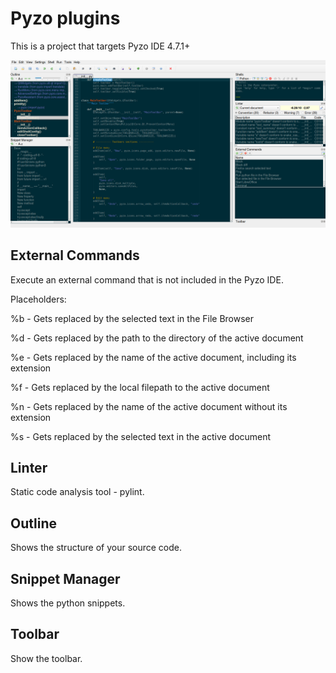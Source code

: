 


# Pyzo plugins

This is a project that targets Pyzo IDE 4.7.1+

<p align="center">
    <img src="/image/pyzo_plugins.png">
</p>


## External Commands

Execute an external command that is not included in the Pyzo IDE.

Placeholders:

%b - Gets replaced by the selected text in the File Browser

%d - Gets replaced by the path to the directory of the active document

%e - Gets replaced by the name of the active document, including its extension

%f - Gets replaced by the local filepath to the active document

%n - Gets replaced by the name of the active document without its extension

%s - Gets replaced by the selected text in the active document

## Linter

Static code analysis tool - pylint.

## Outline

Shows the structure of your source code.

## Snippet Manager

Shows the python snippets.

## Toolbar

Show the toolbar.